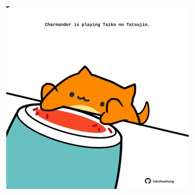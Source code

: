 <!-- built at 21/04/2021, 02:36:17 UTC -->
<p align="center">
  <img width="500" height="500" src="./ReadmeImage.svg">
</p>
